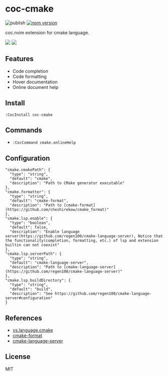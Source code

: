 # coc-cmake

![publish](https://github.com/voldikss/coc-cmake/workflows/publish/badge.svg)
[![npm version](https://badge.fury.io/js/coc-cmake.svg)](https://badge.fury.io/js/coc-cmake)

coc.nvim extension for cmake language.

![](https://user-images.githubusercontent.com/20282795/75767012-06869580-5d7d-11ea-9e89-8b8f173eed96.png)
![](https://user-images.githubusercontent.com/20282795/75767017-07b7c280-5d7d-11ea-900b-11eac5213b82.png)

## Features

- Code completion
- Code formatting
- Hover documentation
- Online document help

## Install

```
:CocInstall coc-cmake
```

## Commands

- `:CocCommand cmake.onlineHelp`

## Configuration

```jsonc
"cmake.cmakePath": {
  "type": "string",
  "default": "cmake",
  "description": "Path to CMake generator executable"
},
"cmake.formatter": {
  "type": "string",
  "default": "cmake-format",
  "description": "Path to [cmake-format](https://github.com/cheshirekow/cmake_format)"
},
"cmake.lsp.enable": {
  "type": "boolean",
  "default": false,
  "description": "Enable language server(https://github.com/regen100/cmake-language-server), Notice that the functionality(completion, formatting, etc.) of lsp and extension builtin can not coexist"
},
"cmake.lsp.serverPath": {
  "type": "string",
  "default": "cmake-language-server",
  "description": "Path to [cmake-language-server](https://github.com/regen100/cmake-language-server)"
},
"cmake.lsp.buildDirectory": {
  "type": "string",
  "default": "build",
  "description": "See https://github.com/regen100/cmake-language-server#configuration"
}
```

## References

- [vs.language.cmake](https://github.com/twxs/vs.language.cmake)
- [cmake-format](https://github.com/cheshirekow/cmake_format)
- [cmake-language-server](https://github.com/regen100/cmake-language-server)

## License

MIT
